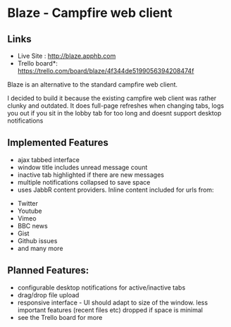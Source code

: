 Blaze - Campfire web client
===========================
Links
------
* Live Site : http://blaze.apphb.com
* Trello board*: https://trello.com/board/blaze/4f344de5199056394208474f


Blaze is an alternative to the standard campfire web client.

I decided to build it because the existing campfire web client was rather clunky and outdated. It does full-page refreshes when changing tabs, logs you out if you sit in the lobby tab for too long and doesnt support 
desktop notifications

Implemented Features
--------------------
* ajax tabbed interface
* window title includes unread message count
* inactive tab highlighted if there are new messages
* multiple notifications collapsed to save space 
* uses JabbR content providers. Inline content included for urls from:
 - Twitter
 - Youtube
 - Vimeo
 - BBC news
 - Gist
 - Github issues
 - and many more

Planned Features:
-----------------
* configurable desktop notifications for active/inactive tabs
* drag/drop file upload 
* responsive interface - UI should adapt to size of the window. less important features (recent files etc) dropped if space is minimal
* see the Trello board for more 
